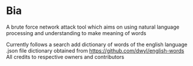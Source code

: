 # Bia
A brute force network attack tool which aims on using natural language processing and understanding to make meaning of words

Currently follows a search add dictionary of words of the english language
.json file dictionary obtained from https://github.com/dwyl/english-words
All credits to respective owners and contributors